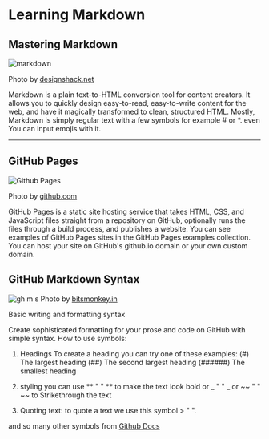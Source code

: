 # Learning Markdown

## Mastering Markdown

![markdown](https://designshack.net/wp-content/uploads/markdown-4.jpg)

Photo by [designshack.net](https://designshack.net/)


Markdown is a plain text-to-HTML conversion tool for content creators.
It allows you to quickly design easy-to-read, easy-to-write content for the web,
and have it magically transformed to clean, structured HTML.
Mostly, Markdown is simply regular text with a few symbols for example # or *.
even You can input emojis with it.

---

## GitHub Pages

![Github Pages](https://guides.github.com/features/pages/pages-home-page.png)

Photo by [github.com](https://guides.github.com/features/pages/pages-home-page.png)

GitHub Pages is a static site hosting service that takes HTML, CSS, and JavaScript files straight from a 
repository on GitHub, optionally runs the files through a build process, and publishes a website. You can
see examples of GitHub Pages sites in the GitHub Pages examples collection.
You can host your site on GitHub's github.io domain or your own custom domain.

## GitHub Markdown Syntax

![gh m s](https://bitsmonkey.in/img/syntax-highlight.jpg)
Photo by [bitsmonkey.in](https://bitsmonkey.in/img/syntax-highlight.jpg)

Basic writing and formatting syntax

Create sophisticated formatting for your prose and code on GitHub with simple syntax.
How to use symbols:

1. Headings
To create a heading you can try one of these examples:
 (#) The largest heading
 (##) The second largest heading
 (######) The smallest heading

2. styling
you can use ** " " ** to make the text look bold or _ " " _ or ~~ " " ~~ to Strikethrough the text

3. Quoting text:
to quote a text we use this symbol > " ".

and so many other symbols from [Github Docs](https://docs.github.com/en/github/writing-on-github/basic-writing-and-formatting-syntax)
